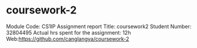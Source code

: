 # coursework-2
Module Code: CS1IP
Assignment report Title: coursework2
Student Number: 32804495
Actual hrs spent for the assignment: 12h
Web:https://github.com/canglangya/coursework-2
